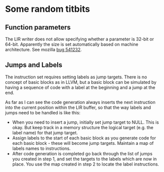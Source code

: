 # Some random titbits

## Function parameters

The LIR writer does not allow specifying whether a parameter is 32-bit or 64-bit. Apparently the size is set automatically based 
on machine architecture. See mozilla [bug 541232](https://bugzilla.mozilla.org/show_bug.cgi?id=541232). 

## Jumps and Labels

The instruction set requires setting labels as jump targets. There is no concept of basic blocks as in LLVM, but a basic block can be simulated by having a sequence of code with a label at the beginning and a jump at the end.

As far as I can see the code generation always inserts the next instruction into the current position within the LIR buffer, so that the way labels and jumps need to be handled is like this:

* When you need to insert a jump, initially set jump target to NULL. This is okay. But keep track in a memory structure the logical target (e.g. the label name) for that jump target.  
* Assign labels to the start of each basic block as you generate code for each basic block - these will become jump targets. Maintain a map of labels names to instructions.
* After code generation is completed go back through the list of jumps you created in step 1, and set the targets to the labels which are now in place. You use the map created in step 2 to locate the label instructions.


